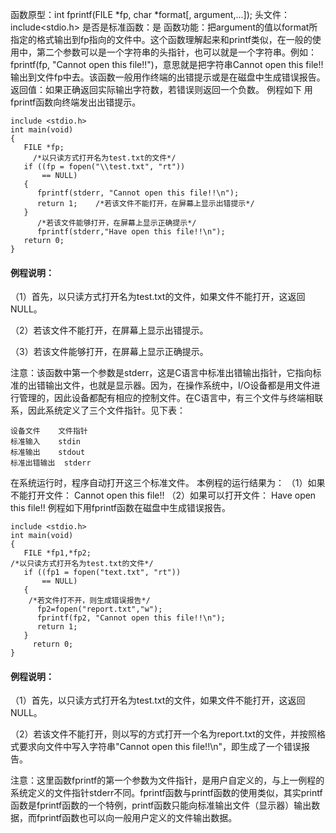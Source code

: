 函数原型：int fprintf(FILE *fp, char *format[, argument,...]);
头文件：include<stdio.h>
是否是标准函数：是
函数功能：把argument的值以format所指定的格式输出到fp指向的文件中。这个函数理解起来和printf类似，在一般的使用中，第二个参数可以是一个字符串的头指针，也可以就是一个字符串。例如：fprintf(fp, "Cannot open this file!!")，意思就是把字符串Cannot open this file!!输出到文件fp中去。该函数一般用作终端的出错提示或是在磁盘中生成错误报告。
返回值：如果正确返回实际输出字符数，若错误则返回一个负数。
例程如下 用fprintf函数向终端发出出错提示。
```  
include <stdio.h>
int main(void)
{
   FILE *fp;
     /*以只读方式打开名为test.txt的文件*/
   if ((fp = fopen("\\test.txt", "rt"))
       == NULL)
   {
      fprintf(stderr, "Cannot open this file!!\n");
      return 1;    /*若该文件不能打开，在屏幕上显示出错提示*/
   }
      /*若该文件能够打开，在屏幕上显示正确提示*/
      fprintf(stderr,"Have open this file!!\n");
   return 0;
}
```

#### 例程说明：

（1）首先，以只读方式打开名为test.txt的文件，如果文件不能打开，这返回NULL。

（2）若该文件不能打开，在屏幕上显示出错提示。

（3）若该文件能够打开，在屏幕上显示正确提示。

注意：该函数中第一个参数是stderr，这是C语言中标准出错输出指针，它指向标准的出错输出文件，也就是显示器。因为，在操作系统中，I/O设备都是用文件进行管理的，因此设备都配有相应的控制文件。在C语言中，有三个文件与终端相联系，因此系统定义了三个文件指针。见下表：
```  
设备文件	文件指针
标准输入	stdin
标准输出	stdout
标准出错输出	stderr
```
在系统运行时，程序自动打开这三个标准文件。
本例程的运行结果为：
（1）如果不能打开文件：
Cannot open this file!!
（2）如果可以打开文件：
Have open this file!!
例程如下用fprintf函数在磁盘中生成错误报告。
```  
include <stdio.h>
int main(void)
{
   FILE *fp1,*fp2;
/*以只读方式打开名为test.txt的文件*/
   if ((fp1 = fopen("text.txt", "rt"))
       == NULL)
   {
	/*若文件打不开，则生成错误报告*/
      fp2=fopen("report.txt","w");
      fprintf(fp2, "Cannot open this file!!\n");
      return 1;
   }
     return 0;
}
```

#### 例程说明：

（1）首先，以只读方式打开名为test.txt的文件，如果文件不能打开，这返回NULL。

（2）若该文件不能打开，则以写的方式打开一个名为report.txt的文件，并按照格式要求向文件中写入字符串"Cannot open this file!!\n"，即生成了一个错误报告。

注意：这里函数fprintf的第一个参数为文件指针，是用户自定义的，与上一例程的系统定义的文件指针stderr不同。fprintf函数与printf函数的使用类似，其实printf函数是fprintf函数的一个特例，printf函数只能向标准输出文件（显示器）输出数据，而fprintf函数也可以向一般用户定义的文件输出数据。
